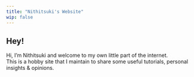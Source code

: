 ```yaml
---
title: "Nithitsuki's Website"
wip: false
---
```

## Hey!
Hi, I’m Nithitsuki and welcome to my own little part of the internet. \
This is a hobby site that I maintain to share some useful tutorials, personal insights & opinions.
